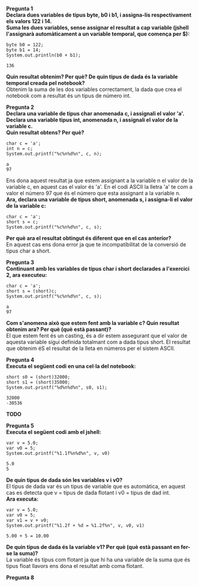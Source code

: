 **Pregunta 1<br />
Declara dues variables de tipus byte, b0 i b1, i assigna-lis respectivament els valors 122 i 14.<br />
Suma les dues variables, sense assignar el resultat a cap variable (jshell l'assignarà automàticament a un variable temporal, que comença per $):<br />**
```
byte b0 = 122;
byte b1 = 14;
System.out.println(b0 + b1);
```
```
136
```
**Quin resultat obtenim? Per què? De quin tipus de dada és la variable temporal creada pel notebook?**<br/>
Obtenim la suma de les dos variables correctament, la dada que crea el notebook com a resultat és un tipus de número int. <br />

**Pregunta 2 <br />
Declara una variable de tipus char anomenada c, i assignali el valor 'a'. <br />
Declara una variable tipus int, anomenada n, i assignali el valor de la variable c. <br />
Quin resultat obtens? Per què?**
```
char c = 'a';
int n = c;
System.out.printf("%c%n%d%n", c, n);
```
```
a
97
```
Ens dona aquest resultat ja que estem assignant a la variable n el valor de la variable c, en aquest cas el valor és 'a'. En el codi ASCII la lletra 'a' te com a valor el número 97 que és el número que esta assignant a la variable n. <br />
**Ara, declara una variable de tipus short, anomenada s, i assigna-li el valor de la variable c:**<br />
```
char c = 'a';
short s = c;
System.out.printf("%c%n%d%n", c, s);
```
**Per què ara el resultat obtingut és diferent que en el cas anterior?**<br />
En aquest cas ens dona error ja que te incompatibilitat de la conversió de tipus char a short.<br />

**Pregunta 3<br />
Continuant amb les variables de tipus char i short declarades a l'exercici 2, ara executeu:**
```
char c = 'a';
short s = (short)c;
System.out.printf("%c%n%d%n", c, s);
```
```
a
97
```
**Com s'anomena això que estem fent amb la variable c? Quin resultat obtenim ara? Per què (què està passant)?**<br />
El que estem fent és un casting, és a dir estem assegurant que el valor de aquesta variable sigui definida totalmant com a dada tipus short. El resultat que obtenim éS el resultat de la lleta en números per el sistem ASCII. <br />

**Pregunta 4<br />
Executa el següent codi en una cel·la del notebook:**
```
short s0 = (short)32000;
short s1 = (short)35000;
System.out.printf("%d%n%d%n", s0, s1);
```
```
32000
-30536
```
**TODO**<br />

**Pregunta 5 <br />
Executa el següent codi amb el jshell:**<br />
```
var v = 5.0;
var v0 = 5;
System.out.printf("%1.1f%n%d%n", v, v0)
```
```
5.0
5
```
**De quin tipus de dada són les variables v i v0?**<br />
El tipus de dada var és un tipus de variable que es automàtica, en aquest cas es detecta que v = tipus de dada flotant i v0 = tipus de dad int.<br />
**Ara executa:**
```
var v = 5.0;
var v0 = 5;
var v1 = v + v0;
System.out.printf("%1.2f + %d = %1.2f%n", v, v0, v1)
```
```
5.00 + 5 = 10.00
```
**De quin tipus de dada és la variable v1? Per què (què està passant en fer-se la suma)?**<br />
La variable és tipus com flotant ja que hi ha una variable de la suma que és tipus float llavors ens dona el resultat amb coma flotant.<br />

**Pregunta 8**<br />

